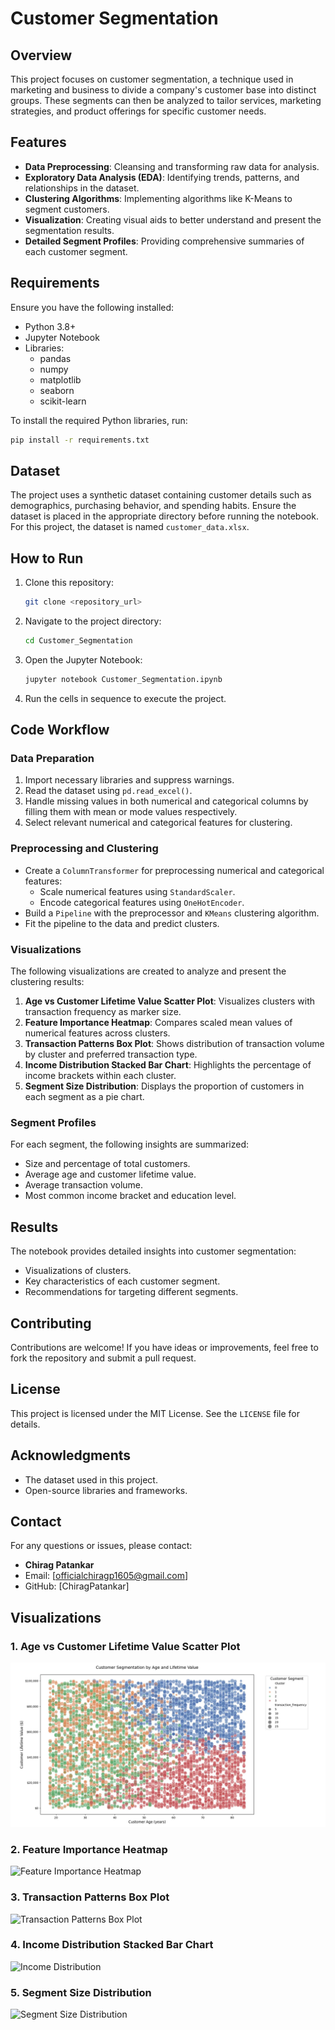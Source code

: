 # Customer Segmentation

## Overview
This project focuses on customer segmentation, a technique used in marketing and business to divide a company's customer base into distinct groups. These segments can then be analyzed to tailor services, marketing strategies, and product offerings for specific customer needs.

## Features
- **Data Preprocessing**: Cleansing and transforming raw data for analysis.
- **Exploratory Data Analysis (EDA)**: Identifying trends, patterns, and relationships in the dataset.
- **Clustering Algorithms**: Implementing algorithms like K-Means to segment customers.
- **Visualization**: Creating visual aids to better understand and present the segmentation results.
- **Detailed Segment Profiles**: Providing comprehensive summaries of each customer segment.

## Requirements
Ensure you have the following installed:

- Python 3.8+
- Jupyter Notebook
- Libraries:
  - pandas
  - numpy
  - matplotlib
  - seaborn
  - scikit-learn

To install the required Python libraries, run:
```bash
pip install -r requirements.txt
```

## Dataset
The project uses a synthetic dataset containing customer details such as demographics, purchasing behavior, and spending habits. Ensure the dataset is placed in the appropriate directory before running the notebook. For this project, the dataset is named `customer_data.xlsx`.

## How to Run
1. Clone this repository:
   ```bash
   git clone <repository_url>
   ```
2. Navigate to the project directory:
   ```bash
   cd Customer_Segmentation
   ```
3. Open the Jupyter Notebook:
   ```bash
   jupyter notebook Customer_Segmentation.ipynb
   ```
4. Run the cells in sequence to execute the project.

## Code Workflow
### Data Preparation
1. Import necessary libraries and suppress warnings.
2. Read the dataset using `pd.read_excel()`.
3. Handle missing values in both numerical and categorical columns by filling them with mean or mode values respectively.
4. Select relevant numerical and categorical features for clustering.

### Preprocessing and Clustering
- Create a `ColumnTransformer` for preprocessing numerical and categorical features:
  - Scale numerical features using `StandardScaler`.
  - Encode categorical features using `OneHotEncoder`.
- Build a `Pipeline` with the preprocessor and `KMeans` clustering algorithm.
- Fit the pipeline to the data and predict clusters.

### Visualizations
The following visualizations are created to analyze and present the clustering results:
1. **Age vs Customer Lifetime Value Scatter Plot**: Visualizes clusters with transaction frequency as marker size.
2. **Feature Importance Heatmap**: Compares scaled mean values of numerical features across clusters.
3. **Transaction Patterns Box Plot**: Shows distribution of transaction volume by cluster and preferred transaction type.
4. **Income Distribution Stacked Bar Chart**: Highlights the percentage of income brackets within each cluster.
5. **Segment Size Distribution**: Displays the proportion of customers in each segment as a pie chart.

### Segment Profiles
For each segment, the following insights are summarized:
- Size and percentage of total customers.
- Average age and customer lifetime value.
- Average transaction volume.
- Most common income bracket and education level.

## Results
The notebook provides detailed insights into customer segmentation:
- Visualizations of clusters.
- Key characteristics of each customer segment.
- Recommendations for targeting different segments.

## Contributing
Contributions are welcome! If you have ideas or improvements, feel free to fork the repository and submit a pull request.

## License
This project is licensed under the MIT License. See the `LICENSE` file for details.

## Acknowledgments
- The dataset used in this project.
- Open-source libraries and frameworks.

## Contact
For any questions or issues, please contact:
- **Chirag Patankar**
- Email: [officialchiragp1605@gmail.com]
- GitHub: [ChiragPatankar]

## Visualizations

### 1. Age vs Customer Lifetime Value Scatter Plot
![Age vs Customer Lifetime Value](output_images/Figure_1.webp)

### 2. Feature Importance Heatmap
![Feature Importance Heatmap](output_images/feature_importance_heatmap.png)

### 3. Transaction Patterns Box Plot
![Transaction Patterns Box Plot](output_images/transaction_patterns_boxplot.png)

### 4. Income Distribution Stacked Bar Chart
![Income Distribution](output_images/income_distribution.png)

### 5. Segment Size Distribution
![Segment Size Distribution](output_images/segment_size_distribution.png)

